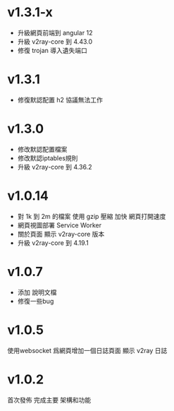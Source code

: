 # v1.3.1-x
* 升級網頁前端到 angular 12
* 升級 v2ray-core 到 4.43.0
* 修復 trojan 導入遺失端口

# v1.3.1
* 修復默認配置 h2 協議無法工作

# v1.3.0
* 修改默認配置檔案
* 修改默認iptables規則
* 升級 v2ray-core 到 4.36.2

# v1.0.14
* 對 1k 到 2m 的檔案 使用 gzip 壓縮 加快 網頁打開速度
* 網頁視圖部署 Service Worker
* 關於頁面 顯示 v2ray-core 版本
* 升級 v2ray-core 到 4.19.1

# v1.0.7
* 添加 說明文檔
* 修復一些bug

# v1.0.5 

使用websocket 爲網頁增加一個日誌頁面 顯示 v2ray 日誌

# v1.0.2

首次發佈 完成主要 架構和功能